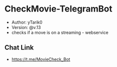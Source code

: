 # CheckMovie-TelegramBot
- Author: yTarik0
- Version: @v.13
- checks if a move is on a streaming - webservice
## Chat Link
- https://t.me/MovieCheck_Bot
